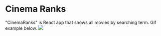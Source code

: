 # Cinema Ranks
"CinemaRanks" is React app that shows all movies by searching term.
Gif example below.
![](https://github.com/ReactPractice/cinema-ranks/React-project-cinemaranks.gif)